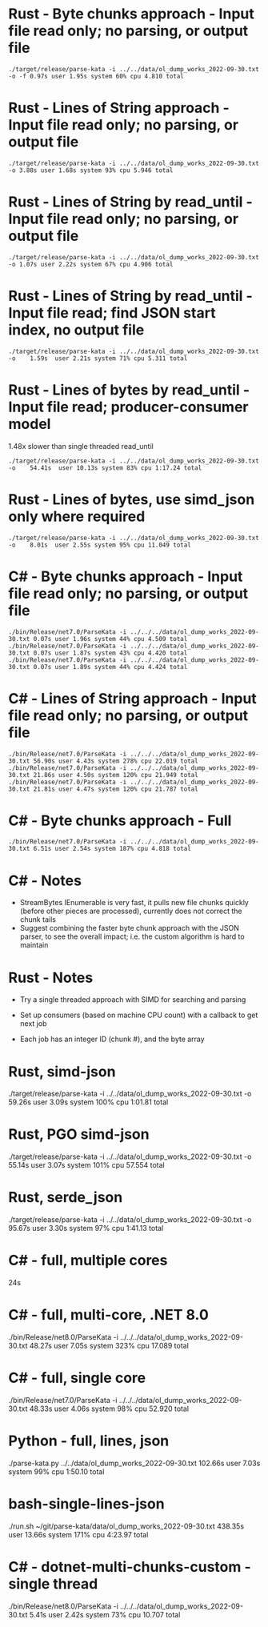 # Rust - Byte chunks approach - Input file read only; no parsing, or output file

```
./target/release/parse-kata -i ../../data/ol_dump_works_2022-09-30.txt -o -f 0.97s user 1.95s system 60% cpu 4.810 total
```

# Rust - Lines of String approach - Input file read only; no parsing, or output file

```
./target/release/parse-kata -i ../../data/ol_dump_works_2022-09-30.txt -o 3.88s user 1.68s system 93% cpu 5.946 total
```

# Rust - Lines of String by read_until - Input file read only; no parsing, or output file

```
./target/release/parse-kata -i ../../data/ol_dump_works_2022-09-30.txt -o 1.07s user 2.22s system 67% cpu 4.906 total
```

# Rust - Lines of String by read_until - Input file read; find JSON start index, no output file

```
./target/release/parse-kata -i ../../data/ol_dump_works_2022-09-30.txt -o    1.59s  user 2.21s system 71% cpu 5.311 total
```

# Rust - Lines of bytes by read_until - Input file read; producer-consumer model

1.48x slower than single threaded read_until

```
./target/release/parse-kata -i ../../data/ol_dump_works_2022-09-30.txt -o    54.41s  user 10.13s system 83% cpu 1:17.24 total
```

# Rust - Lines of bytes, use simd_json only where required

```
./target/release/parse-kata -i ../../data/ol_dump_works_2022-09-30.txt -o    8.01s  user 2.55s system 95% cpu 11.049 total
```

# C# - Byte chunks approach - Input file read only; no parsing, or output file

```
./bin/Release/net7.0/ParseKata -i ../../../data/ol_dump_works_2022-09-30.txt 0.07s user 1.96s system 44% cpu 4.509 total
./bin/Release/net7.0/ParseKata -i ../../../data/ol_dump_works_2022-09-30.txt 0.07s user 1.87s system 43% cpu 4.420 total
./bin/Release/net7.0/ParseKata -i ../../../data/ol_dump_works_2022-09-30.txt 0.07s user 1.89s system 44% cpu 4.424 total
```

# C# - Lines of String approach - Input file read only; no parsing, or output file

```
./bin/Release/net7.0/ParseKata -i ../../../data/ol_dump_works_2022-09-30.txt 56.90s user 4.43s system 278% cpu 22.019 total
./bin/Release/net7.0/ParseKata -i ../../../data/ol_dump_works_2022-09-30.txt 21.86s user 4.50s system 120% cpu 21.949 total
./bin/Release/net7.0/ParseKata -i ../../../data/ol_dump_works_2022-09-30.txt 21.81s user 4.47s system 120% cpu 21.787 total
```

# C# - Byte chunks approach - Full

```
./bin/Release/net7.0/ParseKata -i ../../../data/ol_dump_works_2022-09-30.txt 6.51s user 2.54s system 187% cpu 4.818 total
```

# C# - Notes

- StreamBytes IEnumerable is very fast, it pulls new file chunks quickly (before other pieces are processed), currently does not correct the chunk tails
- Suggest combining the faster byte chunk approach with the JSON parser, to see the overall impact; i.e. the custom algorithm is hard to maintain

# Rust - Notes

- Try a single threaded approach with SIMD for searching and parsing

- Set up consumers (based on machine CPU count) with a callback to get next job
- Each job has an integer ID (chunk #), and the byte array

# Rust, simd-json

./target/release/parse-kata -i ../../data/ol_dump_works_2022-09-30.txt -o 59.26s user 3.09s system 100% cpu 1:01.81 total

# Rust, PGO simd-json

./target/release/parse-kata -i ../../data/ol_dump_works_2022-09-30.txt -o 55.14s user 3.07s system 101% cpu 57.554 total

# Rust, serde_json

./target/release/parse-kata -i ../../data/ol_dump_works_2022-09-30.txt -o 95.67s user 3.30s system 97% cpu 1:41.13 total

# C# - full, multiple cores

24s

# C# - full, multi-core, .NET 8.0

./bin/Release/net8.0/ParseKata -i ../../../data/ol_dump_works_2022-09-30.txt 48.27s user 7.05s system 323% cpu 17.089 total

# C# - full, single core

./bin/Release/net7.0/ParseKata -i ../../../data/ol_dump_works_2022-09-30.txt 48.33s user 4.06s system 98% cpu 52.920 total

# Python - full, lines, json

./parse-kata.py ../../data/ol_dump_works_2022-09-30.txt 102.66s user 7.03s system 99% cpu 1:50.10 total

# bash-single-lines-json

./run.sh ~/git/parse-kata/data/ol_dump_works_2022-09-30.txt 438.35s user 13.66s system 171% cpu 4:23.97 total

# C# - dotnet-multi-chunks-custom - single thread

./bin/Release/net8.0/ParseKata -i ../../../data/ol_dump_works_2022-09-30.txt 5.41s user 2.42s system 73% cpu 10.707 total
